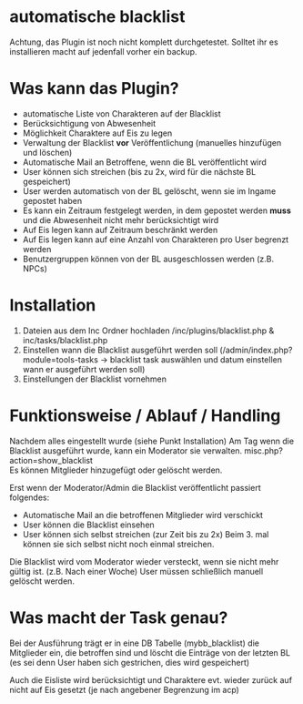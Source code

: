 # automatische blacklist
Achtung, das Plugin ist noch nicht komplett durchgetestet. Solltet ihr es installieren macht auf jedenfall vorher ein backup. 

# Was kann das Plugin?
 - automatische Liste von Charakteren auf der Blacklist
 - Berücksichtigung von Abwesenheit
 - Möglichkeit Charaktere auf Eis zu legen
 - Verwaltung der Blacklist __vor__ Veröffentlichung (manuelles hinzufügen und löschen) 
 - Automatische Mail an Betroffene, wenn die BL veröffentlicht wird
 - User können sich streichen (bis zu 2x, wird für die nächste BL gespeichert) 
 - User werden automatisch von der BL gelöscht, wenn sie im Ingame gepostet haben
 - Es kann ein Zeitraum festgelegt werden, in dem gepostet werden __muss__ und die Abwesenheit nicht mehr berücksichtigt wird
 - Auf Eis legen kann auf Zeitraum beschränkt werden
 - Auf Eis legen kann auf eine Anzahl von Charakteren pro User begrenzt werden
 - Benutzergruppen können von der BL ausgeschlossen werden (z.B. NPCs)
 
 # Installation
1. Dateien aus dem Inc Ordner hochladen /inc/plugins/blacklist.php & inc/tasks/blacklist.php
2. Einstellen wann die Blacklist ausgeführt werden soll (/admin/index.php?module=tools-tasks  -> blacklist task auswählen und datum einstellen wann er ausgeführt werden soll)
3. Einstellungen der Blacklist vornehmen

# Funktionsweise / Ablauf / Handling
Nachdem alles eingestellt wurde (siehe Punkt Installation) 
Am Tag wenn die Blacklist ausgeführt wurde, kann ein Moderator sie verwalten.
misc.php?action=show_blacklist  
Es können Mitglieder hinzugefügt oder gelöscht werden.

Erst wenn der Moderator/Admin die Blacklist veröffentlicht passiert folgendes:
- Automatische Mail an die betroffenen Mitglieder wird verschickt
- User können die Blacklist einsehen
- User können sich selbst streichen (zur Zeit bis zu 2x) Beim 3. mal können sie sich selbst nicht noch einmal streichen.

Die Blacklist wird vom Moderator wieder versteckt, wenn sie nicht mehr gültig ist. (z.B. Nach einer Woche) 
User müssen schließlich manuell gelöscht werden. 

# Was macht der Task genau?
Bei der Ausführung trägt er in eine DB Tabelle (mybb_blacklist) die Mitglieder ein, die betroffen sind und löscht die Einträge von der letzten BL (es sei denn User haben sich gestrichen, dies wird gespeichert)

Auch die Eisliste wird berücksichtigt und Charaktere evt. wieder zurück auf nicht auf Eis gesetzt (je nach angebener Begrenzung im acp) 



